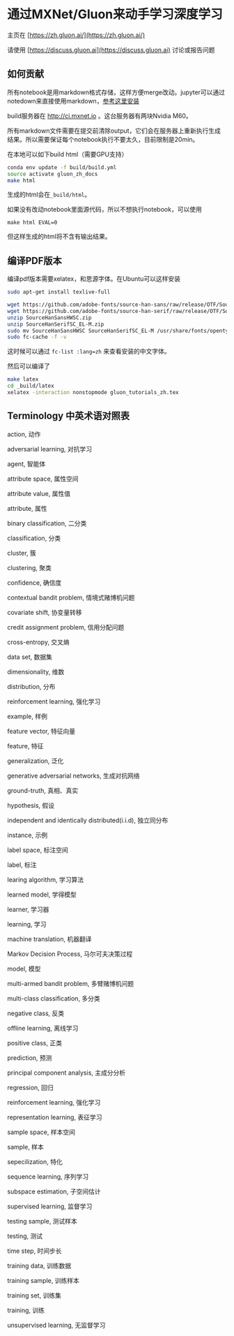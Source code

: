 # 通过MXNet/Gluon来动手学习深度学习

主页在 [https://zh.gluon.ai/](https://zh.gluon.ai/)

请使用 [https://discuss.gluon.ai](https://discuss.gluon.ai) 讨论或报告问题

## 如何贡献

所有notebook是用markdown格式存储，这样方便merge改动。jupyter可以通过notedown来直接使用markdown，[参考这里安装](./chapter_preface/install.md#使用notedown插件来读写github源文件)

build服务器在 http://ci.mxnet.io 。这台服务器有两块Nvidia M60。

所有markdown文件需要在提交前清除output，它们会在服务器上重新执行生成结果。所以需要保证每个notebook执行不要太久，目前限制是20min。

在本地可以如下build html（需要GPU支持）

```bash
conda env update -f build/build.yml
source activate gluon_zh_docs
make html
```

生成的html会在`_build/html`。

如果没有改动notebook里面源代码，所以不想执行notebook，可以使用

```
make html EVAL=0
```

但这样生成的html将不含有输出结果。

## 编译PDF版本

编译pdf版本需要xelatex，和思源字体。在Ubuntu可以这样安装

```bash
sudo apt-get install texlive-full
```

```bash
wget https://github.com/adobe-fonts/source-han-sans/raw/release/OTF/SourceHanSansHWSC.zip
wget https://github.com/adobe-fonts/source-han-serif/raw/release/OTF/SourceHanSerifSC_EL-M.zip
unzip SourceHanSansHWSC.zip
unzip SourceHanSerifSC_EL-M.zip
sudo mv SourceHanSansHWSC SourceHanSerifSC_EL-M /usr/share/fonts/opentype/
sudo fc-cache -f -v
```

这时候可以通过 `fc-list :lang=zh` 来查看安装的中文字体。

然后可以编译了

```bash
make latex
cd _build/latex
xelatex -interaction nonstopmode gluon_tutorials_zh.tex
```


## Terminology 中英术语对照表

action, 动作

adversarial learning, 对抗学习

agent, 智能体

attribute space, 属性空间

attribute value, 属性值

attribute, 属性

binary classification, 二分类

classification, 分类

cluster, 簇

clustering, 聚类

confidence, 确信度

contextual bandit problem, 情境式赌博机问题

covariate shift, 协变量转移

credit assignment problem, 信用分配问题

cross-entropy, 交叉熵

data set, 数据集

dimensionality, 维数

distribution, 分布

reinforcement learning, 强化学习

example, 样例

feature vector, 特征向量

feature, 特征

generalization, 泛化

generative adversarial networks, 生成对抗网络

ground-truth, 真相、真实

hypothesis, 假设

independent and identically distributed(i.i.d), 独立同分布

instance, 示例

label space, 标注空间

label, 标注

learing algorithm, 学习算法

learned model, 学得模型

learner, 学习器

learning, 学习

machine translation, 机器翻译

Markov Decision Process, 马尔可夫决策过程

model, 模型

multi-armed bandit problem, 多臂赌博机问题

multi-class classification, 多分类

negative class, 反类

offline learning, 离线学习

positive class, 正类

prediction, 预测

principal component analysis, 主成分分析

regression, 回归

reinforcement learning, 强化学习

representation learning, 表征学习

sample space, 样本空间

sample, 样本

sepecilization, 特化

sequence learning, 序列学习

subspace estimation, 子空间估计

supervised learning, 监督学习

testing sample, 测试样本

testing, 测试

time step, 时间步长

training data, 训练数据

training sample, 训练样本

training set, 训练集

training, 训练

unsupervised learning, 无监督学习
